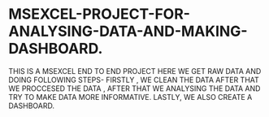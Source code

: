 # MSEXCEL-PROJECT-FOR-ANALYSING-DATA-AND-MAKING-DASHBOARD.
THIS IS A MSEXCEL END TO END PROJECT HERE WE GET RAW DATA AND DOING FOLLOWING STEPS-
FIRSTLY , WE CLEAN THE DATA AFTER THAT WE PROCCESED THE DATA ,
AFTER THAT WE ANALYSING THE DATA AND TRY TO MAKE DATA MORE INFORMATIVE.
LASTLY, WE ALSO CREATE A DASHBOARD.

